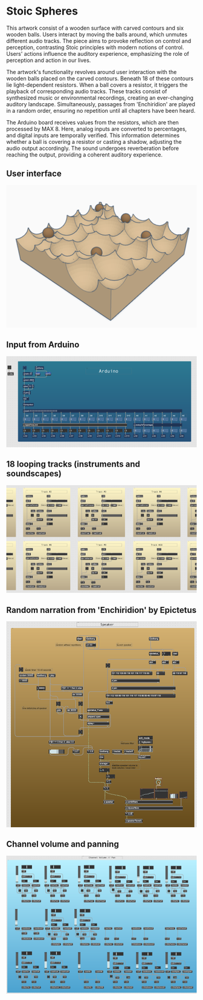 # Stoic Spheres
This artwork consist of a wooden surface with carved contours and six wooden balls. Users interact by moving the balls around, which unmutes different audio tracks. The piece aims to provoke reflection on control and perception, contrasting Stoic principles with modern notions of control. Users' actions influence the auditory experience, emphasizing the role of perception and action in our lives.

The artwork's functionality revolves around user interaction with the wooden balls placed on the carved contours. Beneath 18 of these contours lie light-dependent resistors. When a ball covers a resistor, it triggers the playback of corresponding audio tracks. These tracks consist of synthesized music or environmental recordings, creating an ever-changing auditory landscape. Simultaneously, passages from 'Enchiridion' are played in a random order, ensuring no repetition until all chapters have been heard.

The Arduino board receives values from the resistors, which are then processed by MAX 8. Here, analog inputs are converted to percentages, and digital inputs are temporally verified. This information determines whether a ball is covering a resistor or casting a shadow, adjusting the audio output accordingly. The sound undergoes reverberation before reaching the output, providing a coherent auditory experience.

## User interface
![Visualisation of volume-interaction](images/user-interface.png)

## Input from Arduino
![Visualisation of volume-interaction](images/arduino-in.png)

## 18 looping tracks (instruments and soundscapes)
![Visualisation of volume-interaction](images/tracks.png)

## Random narration from 'Enchiridion' by Epictetus
![Visualisation of volume-interaction](images/narrator.png)

## Channel volume and panning
![Visualisation of volume-interaction](images/channel-vol-pan.png)

